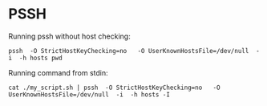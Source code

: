 # PSSH

Running pssh without host checking:

```
pssh  -O StrictHostKeyChecking=no   -O UserKnownHostsFile=/dev/null  -i  -h hosts pwd
```


Running command from stdin:

```
cat ./my_script.sh | pssh  -O StrictHostKeyChecking=no   -O UserKnownHostsFile=/dev/null  -i  -h hosts -I
```
